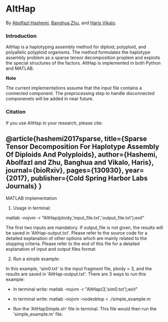 # AltHap
By [Abolfazl Hashemi](https://www.linkedin.com/in/abolfazlh/), [Banghua Zhu](https://github.com/13aeon), and [Haris Vikalo](http://users.ece.utexas.edu/~hvikalo/).

### Introduction

AltHap is a haplotyping assembly method for diploid, polyploid, and polyallelic polyploid organisms. The method formulates the haplotype assembly problem as a sparse tensor decomposition proplem and exploits the special structures of the factors.
AltHap is implemented in both Python and MATLAB. 

**Note**

The current implementations assume that the input file contains a connected component. The preprocessing step to handle disconnected componenets will be added in near future.

### Citation

If you use AltHap in your research, please cite:

@article{hashemi2017sparse,
  title={Sparse Tensor Decomposition For Haplotype Assembly Of Diploids And Polyploids},
  author={Hashemi, Abolfazl and Zhu, Banghua and Vikalo, Haris},
  journal={bioRxiv},
  pages={130930},
  year={2017},
  publisher={Cold Spring Harbor Labs Journals}
}
------------------------------------------------------------------------------------------------
MATLAB implementation

1. Usage in terminal:

matlab -nojvm -r "AltHap(ploidy,'input_file.txt','output_file.txt');exit"

The first two inputs are mandatory. If output_file is not given, the results will be saved in 'AltHap-output.txt'.
Please refer to the source code for a detailed explanation of other options which are mainly related to the stopping criteria.
Please refer to the end of this file for a detailed explanation of input and output files format.



2. Run a simple example:

In this example, 'sim0.txt' is the input fragment file, ploidy = 3, and the results are saved in 'AltHap-output.txt'. 
There are 3 ways to run this example:

- In terminal write: matlab -nojvm -r "AltHap(3,'sim0.txt');exit"

- In terminal write: matlab -nojvm -nodesktop < ./simple_example.m

- Run the 'AltHapSimple.sh' file in terminal. This file would then run the 'simple_example.m' file.
